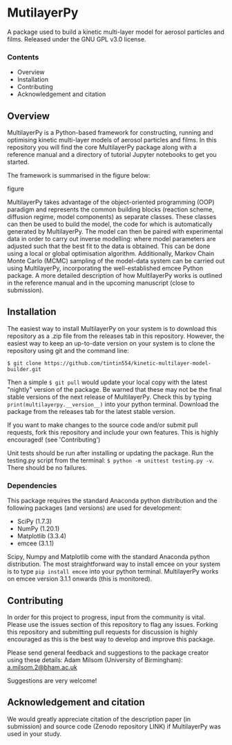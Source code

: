 # MutilayerPy
 A package used to build a kinetic multi-layer model for aerosol particles and films. Released under the GNU GPL v3.0 license.

### Contents
- Overview
- Installation
- Contributing
- Acknowledgement and citation

## Overview
MultilayerPy is a Python-based framework for constructing, running and optimising kinetic multi-layer models of aerosol particles and films.
In this repository you will find the core MultilayerPy package along with a reference manual and a directory of tutorial Jupyter notebooks to get you started. 

The framework is summarised in the figure below:

figure

MultilayerPy takes advantage of the object-oriented programming (OOP) paradigm and represents the common building blocks (reaction scheme, diffusion regime, model components) as separate classes.
These classes can then be used to build the model, the code for which is automatically generated by MultilayerPy. 
The model can then be paired with experimental data in order to carry out inverse modelling: where model parameters are adjusted such that the best fit to the data is obtained.
This can be done using a local or global optimisation algorithm.
Additionally, Markov Chain Monte Carlo (MCMC) sampling of the model-data system can be carried out using MultilayerPy, incorporating the well-established emcee Python package. 
A more detailed description of how MultilayerPy works is outlined in the reference manual and in the upcoming manuscript (close to submission). 

## Installation
The easiest way to install MultilayerPy on your system is to download this repository as a .zip file from the releases tab in this repository. 
However, the easiest way to keep an up-to-date version on your system is to clone the repository using git and the command line:

`$ git clone https://github.com/tintin554/kinetic-multilayer-model-builder.git`

Then a simple `$ git pull` would update your local copy with the latest "nightly" version of the package. 
Be warned that these may not be the final stable versions of the next release of MultilayerPy. Check this by typing `print(multilayerpy.__version__)` into your python terminal.
Download the package from the releases tab for the latest stable version. 

If you want to make changes to the source code and/or submit pull requests, fork this repository and include your own features. This is highly encouraged! (see 'Contributing')

Unit tests should be run after installing or updating the package. Run the testing.py script from the terminal: `$ python -m unittest testing.py -v`. There should be no failures. 

### Dependencies
This package requires the standard Anaconda python distribution and the following packages (and versions) are used for development:
- SciPy (1.7.3)
- NumPy (1.20.1)
- Matplotlib (3.3.4)
- emcee (3.1.1)

Scipy, Numpy and Matplotlib come with the standard Anaconda python distribution. The most straightforward way to install emcee on your system is to type `pip install emcee` into your python terminal.
MultilayerPy works on emcee version 3.1.1 onwards (this is monitored). 


## Contributing
In order for this project to progress, input from the community is vital. Please use the issues section of this repository to flag any issues. Forking this repository and submitting pull requests for discussion is highly encouraged as this is the best way to develop and improve this package. 

Please send general feedback and suggestions to the package creator using these details:
Adam Milsom (University of Birmingham): a.milsom.2@bham.ac.uk

Suggestions are very welcome!

## Acknowledgement and citation
We would greatly appreciate citation of the description paper (in submission) and source code (Zenodo repository LINK) if MultilayerPy was used in your study. 